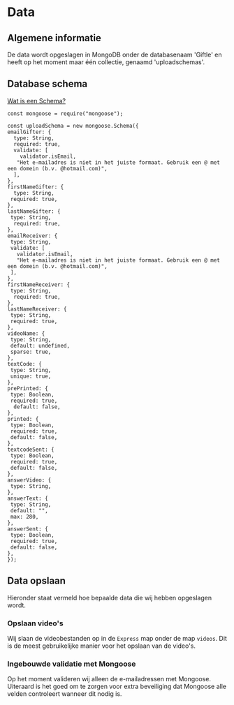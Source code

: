 # Data

## Algemene informatie

De data wordt opgeslagen in MongoDB onder de databasenaam 'Giftle' en heeft op het moment maar één collectie, genaamd 'uploadschemas'.

## Database schema

[Wat is een Schema?](https://docs.mongodb.com/realm/schemas/)

    const mongoose = require("mongoose");

    const uploadSchema = new mongoose.Schema({
    emailGifter: {
      type: String,
      required: true,
      validate: [
        validator.isEmail,
       "Het e-mailadres is niet in het juiste formaat. Gebruik een @ met een domein (b.v. @hotmail.com)",
      ],
    },
    firstNameGifter: {
      type: String,
     required: true,
    },
    lastNameGifter: {
     type: String,
      required: true,
    },
    emailReceiver: {
     type: String,
     validate: [
       validator.isEmail,
       "Het e-mailadres is niet in het juiste formaat. Gebruik een @ met een domein (b.v. @hotmail.com)",
     ],
    },
    firstNameReceiver: {
     type: String,
      required: true,
    },
    lastNameReceiver: {
     type: String,
     required: true,
    },
    videoName: {
     type: String,
     default: undefined,
     sparse: true,
    },
    textCode: {
     type: String,
     unique: true,
    },
    prePrinted: {
     type: Boolean,
     required: true,
      default: false,
    },
    printed: {
     type: Boolean,
     required: true,
     default: false,
    },
    textcodeSent: {
     type: Boolean,
     required: true,
     default: false,
    },
    answerVideo: {
     type: String,
    },
    answerText: {
     type: String,
     default: "",
     max: 280,
    },
    answerSent: {
     type: Boolean,
     required: true,
     default: false,
    },
    });

## Data opslaan
Hieronder staat vermeld hoe bepaalde data die wij hebben opgeslagen wordt.

### Opslaan video's
Wij slaan de videobestanden op in de ```Express``` map onder de map ```videos```. Dit is de meest gebruikelijke manier voor het opslaan van de video's.

### Ingebouwde validatie met Mongoose
Op het moment valideren wij alleen de e-mailadressen met Mongoose. Uiteraard is het goed om te zorgen voor extra beveiliging dat Mongoose alle velden controleert wanneer dit nodig is.

<!--
Intent

The purpose of the data section is to record anything that is important from a data perspective, answering the following types of questions:

• What does the data model look like?
• Where is data stored?
• Who owns the data?
• How much storage space is needed for the data? (e.g. especially if you’re dealing with “big data”)
• What are the archiving and back-up strategies?
• Are there any regulatory requirements for the long term archival of business data?
• Likewise for log files and audit trails?
• Are flat files being used for storage? If so, what format is being used?
-->
